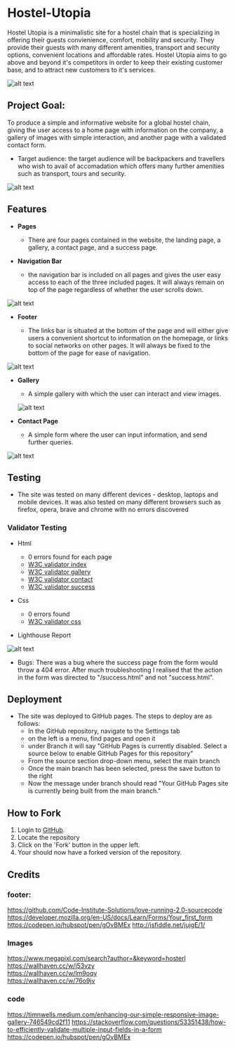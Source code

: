 # Hostel-Utopia
Hostel Utopia is a minimalistic site for a hostel chain that is specializing in offering their guests convienience, comfort, mobility and security. They provide their guests with many different amenities, transport and security options, convenient locations and affordable rates. Hostel Utopia aims to go above and beyond it's competitors in order to keep their existing customer base, and to attract new customers to it's services.

![alt text](https://github.com/caninereason/Hostel-Utopia/blob/main/assets/images/mockup.png)
## Project Goal:  
To produce a simple and informative website for a global hostel chain, giving the user access to a home page with information on the company, a gallery of images with simple interaction, and another page with a validated contact form.
 

- Target audience: 
the target audience will be backpackers and travellers who wish to avail of accomadation which offers many further amenities such as transport, tours and security.
 
 ![alt text](https://github.com/caninereason/Hostel-Utopia/blob/main/assets/images/reindex.png?raw=true)
 
## Features
 - __Pages__

   - There are four pages contained in the website, the landing page, a gallery, a contact page, and a success page. 

 - __Navigation Bar__
    
   - the navigation bar is included on all pages and gives the user easy access to each of the three included pages. It will always remain on top of the page regardless of whether the user scrolls down.

![alt text](https://github.com/caninereason/Hostel-Utopia/blob/main/assets/images/banner.png?raw=true)

 - __Footer__

   - The links bar is situated at the bottom of the page and will either give users a convenient shortcut to information on the homepage, or links to social networks on other pages. It will always be fixed to the bottom of the page for ease of navigation.
 
 ![alt text](https://github.com/caninereason/Hostel-Utopia/blob/main/assets/images/footer.png)

 - __Gallery__

   - A simple gallery with which the user can interact and view images.

   ![alt text](https://github.com/caninereason/Hostel-Utopia/blob/main/assets/images/gal.png)

 - __Contact Page__ 

   - A simple form where the user can input information, and send further queries.

  ![alt text](https://github.com/caninereason/Hostel-Utopia/blob/main/assets/images/contact.png)

## Testing

- The site was tested on many different devices - desktop, laptops and mobile devices. It was also tested on many different browsers such as firefox, opera, brave and chrome with no errors discovered
### Validator Testing

- Html
    - 0 errors found for each page
    - [W3C validator index](https://validator.w3.org/nu/?doc=https%3A%2F%2Fcaninereason.github.io%2FHostel-Utopia%2Findex.html)
    - [W3C validator gallery](https://validator.w3.org/nu/?doc=https%3A%2F%2Fcaninereason.github.io%2FHostel-Utopia%2Fgallery.html)
    - [W3C validator contact](https://validator.w3.org/nu/?doc=https%3A%2F%2Fcaninereason.github.io%2FHostel-Utopia%2Fcontact.html)
    - [W3C validator success](https://validator.w3.org/nu/?doc=https%3A%2F%2Fcaninereason.github.io%2FHostel-Utopia%2Fcontact.html)
- Css
    - 0 errors found 
    - [W3C validator css](https://validator.w3.org/nu/?doc=https%3A%2F%2Fcaninereason.github.io%2FHostel-Utopia%2Fassets%2Fcss%2Fstyle.css)
    
- Lighthouse Report

![alt text](https://github.com/caninereason/Hostel-Utopia/blob/main/assets/images/LHreport.png)

- Bugs:
There was a bug where the success page from the form would throw a 404 error. After much troubleshooting I realised that the action in the form was directed to "/success.html" and not "success.html".

## Deployment

- The site was deployed to GitHub pages. The steps to deploy are as follows: 
  - In the GitHub repository, navigate to the Settings tab 
  - on the left is a menu, find pages and open it
  - under Branch it will say "GitHub Pages is currently disabled. Select a source below to enable GitHub Pages for this repository"
  - From the source section drop-down menu, select the main branch
  - Once the main branch has been selected, press the save button to the right
  - Now the message under branch should read "Your GitHub Pages site is currently being built from the main branch." 

## How to Fork
1. Login to [GitHub](https://github.com/).
2. Locate the repository 
3. Click on the 'Fork' button in the upper left.
4. Your should now have a forked version of the repository.

## Credits

### footer:
https://github.com/Code-Institute-Solutions/love-running-2.0-sourcecode
https://developer.mozilla.org/en-US/docs/Learn/Forms/Your_first_form
https://codepen.io/hubspot/pen/gOvBMEx 
http://jsfiddle.net/jujgE/1/ 

### Images 
https://www.megapixl.com/search?author=&keyword=hosterl 
https://wallhaven.cc/w/j53vzy  
https://wallhaven.cc/w/lm9oqy  
https://wallhaven.cc/w/76o9jv  

### code  
https://timnwells.medium.com/enhancing-our-simple-responsive-image-gallery-746549cd2f11 
https://stackoverflow.com/questions/53351438/how-to-efficiently-validate-multiple-input-fields-in-a-form
https://codepen.io/hubspot/pen/gOvBMEx


